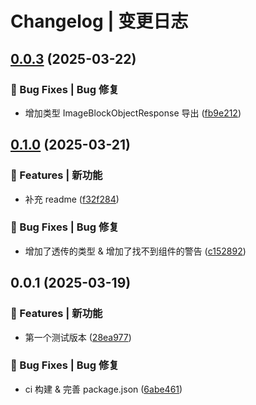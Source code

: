 # Changelog | 变更日志

## [0.0.3](https://github.com/JxJuly/react-notion/compare/0.0.2...0.0.3) (2025-03-22)

### 🐛 Bug Fixes | Bug 修复

* 增加类型 ImageBlockObjectResponse 导出 ([fb9e212](https://github.com/JxJuly/react-notion/commit/fb9e212d0bc97ec4104713228cedf204a2d03fb6))

## [0.1.0](https://github.com/JxJuly/react-notion/compare/0.0.1...0.1.0) (2025-03-21)

### 🌟 Features | 新功能

* 补充 readme ([f32f284](https://github.com/JxJuly/react-notion/commit/f32f28489b6cc5a13791084780ebed2040ab0e0e))

### 🐛 Bug Fixes | Bug 修复

* 增加了透传的类型 & 增加了找不到组件的警告 ([c152892](https://github.com/JxJuly/react-notion/commit/c152892ff43c7787bc1bb8f58ddf079e56835d95))

## 0.0.1 (2025-03-19)

### 🌟 Features | 新功能

* 第一个测试版本 ([28ea977](https://github.com/JxJuly/react-notion/commit/28ea9771323a8e450be4179b087bf73cb004da39))

### 🐛 Bug Fixes | Bug 修复

* ci 构建 & 完善 package.json ([6abe461](https://github.com/JxJuly/react-notion/commit/6abe461250478a0971478f7ea8624f3be723fd65))
